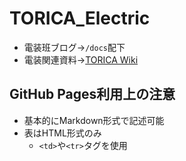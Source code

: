 # TORICA_Electric
- 電装班ブログ→`/docs`配下
- 電装関連資料→[TORICA Wiki](https://github.com/TORICA-Org/TORICA_Electric/wiki)

## GitHub Pages利用上の注意
- 基本的にMarkdown形式で記述可能
- 表はHTML形式のみ
  - `<td>`や`<tr>`タグを使用
